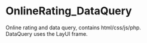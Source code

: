 # OnlineRating_DataQuery
Online rating and data query, contains html/css/js/php.   
DataQuery uses the LayUI frame.
